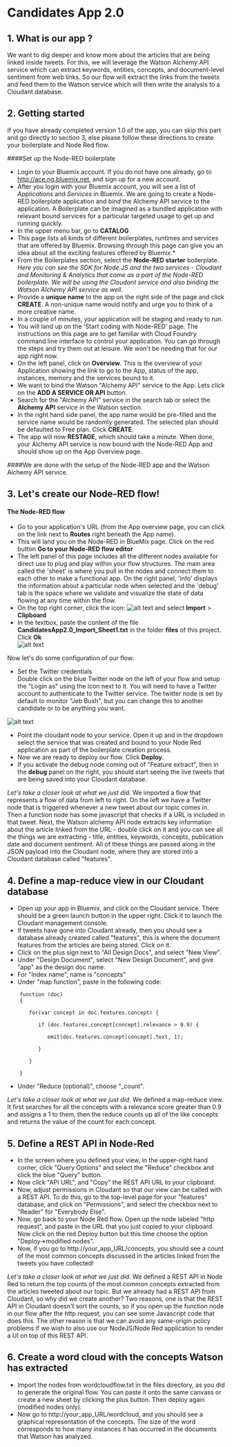 # Candidates App 2.0 

## 1. What is our app ?

We want to dig deeper and know more about the articles that are being linked inside tweets.  For this, we will leverage the Watson Alchemy API service which can extract
keywords, entities, concepts, and document-level sentiment from web links.  So our flow will extract the links from the tweets and feed them to the Watson service which 
will then write the analysis to a Cloudant database.  

## 2. Getting started

If you have already completed version 1.0 of the app, you can skip this part and go directly to section 3, else please follow these directions to create your boilerplate and Node Red flow.

####Set up the Node-RED boilerplate
* Login to your Bluemix account.  If you do not have one already, go to http://ace.ng.bluemix.net, and sign up for a new account.  
* After you login with your Bluemix account, you will see a list of *Applications* and *Services* in Bluemix. We are going to create a Node-RED boilerplate application and *bind* the Alchemy API service to the application.  A Boilerplate can be imagined as a bundled application with relevant bound services for a particular targeted usage to get up and running quickly. 
* In the upper menu bar, go to **CATALOG**  
* This page lists all kinds of different boilerplates, runtimes and services that are offered by Bluemix. Browsing through this page can give you an idea about all the exciting features offered by Bluemix.*   
* From the Boilerplates section, select the **Node-RED starter** boilerplate.  
*Here you can see the SDK for Node.JS and the two services - Cloudant and Monitoring & Analytics that come as a part of the Node-RED boilerplate. We will be using the Cloudant service and also binding the Watson Alchemy API service as well.*  
* Provide a **unique name** to the app on the right side of the page and click **CREATE**. A non-unique name would notify and urge you to think of a more creative name.  
* In a couple of minutes, your application will be staging and ready to run. 
* You will land up on the 'Start coding with Node-RED' page. The instructions on this page are to get familiar with Cloud Foundry command line interface to control your application. You can go through the steps and try them out at leisure. We won't be needing that for our app right now. 
* On the left panel, click on **Overview**. This is the overview of your Application showing the link to go to the App, status of the app, instances, memory and the services bound to it.  
* We want to bind the Watson "Alchemy API" service to the App. Lets click on the **ADD A SERVICE OR API** button.
* Search for the "Alchemy API" service in the search tab or select the **Alchemy API** service in the Watson section.
* In the right hand side panel, the app name would be pre-filled and the service name would be randomly generated. The selected plan should be defaulted to Free plan. Click **CREATE**.   
* The app will now **RESTAGE**, which should take a minute. When done, your Alchemy API service is now bound with the Node-RED App and should show up on the App Overview page.  

####We are done with the setup of the Node-RED app and the Watson Alchemy API service. 

## 3. Let's create our Node-RED flow!

#### The Node-RED flow

* Go to your application's URL (from the App overview page, you can click on the link next to **Routes** right beneath the App name).
* This will land you on the Node-RED in BlueMix page. Click on the red button **Go to your Node-RED flow editor**
* The left panel of this page includes all the different nodes available for direct use to plug and play within your flow structures. The main area called the 'sheet' is where you pull in the nodes and connect them to each other to make a functional app. On the right panel, 'info' displays the information about a particular node when selected and the 'debug' tab is the space where we validate and visualize the state of data flowing at any time within the flow.
* On the top right corner, click the icon:
![alt text](https://raw.githubusercontent.com/CDSLab/Insight2015/master/CandidatesApp1.0/images/%245A2C55CE3129CFC8.bmp)
 and select **Import** > **Clipboard**  
* In the textbox, paste the content of the file **CandidatesApp2.0_Import_Sheet1.txt** in the folder **files** of this project. Click **Ok**  
![alt text](https://raw.githubusercontent.com/CDSLab/Insight2015/master/CandidatesApp2.0/images/nodeflow.jpg)

Now let's do some configuration of our flow:

* Set the Twitter credentials  
Double click on the blue Twitter node on the left of your flow and setup the "Login as" using the icon next to it. You will need to have a Twitter account to authenticate to the Twitter service.
The twitter node is set by default to monitor "Jeb Bush", but you can change this to another candidate or to be anything you want.
 
![alt text](https://raw.githubusercontent.com/CDSLab/IDUG2015/master/CandidatesApp/images/edit_twitter_in_node.bmp) 
* Point the cloudant node to your service.  Open it up and in the dropdown select the service that was created and bound to your Node Red application as part of the boilerplate
creation process.
* Now we are ready to deploy our flow.  Click **Deploy**.  
* If you activate the debug node coming out of "Feature extract", then in the **debug** panel on the right, you should start seeing the live tweets that are being saved into your 
Cloudant database. 

*Let's take a closer look at what we just did.*  We imported a flow that represents a flow of data from left to right.  On the left we have a Twitter node that is triggered whenever
a new tweet about our topic comes in.  Then a function node has some javascript that checks if a URL is included in that tweet.  Next, the Watson alchemy API node extracts key 
information about the article linked from the URL - double click on it and you can see all the things we are extracting - title, entities, keywords, concepts, publication date and
document sentiment.  All of these things are passed along in the JSON payload into the Cloudant node, where they are stored into a Cloudant database called "features".


## 4. Define a map-reduce view in our Cloudant database 

* Open up your app in Bluemix, and click on the Cloudant service.  There should be a green launch button in the upper right.  Click it to launch the Cloudant management console.
* If tweets have gone into Cloudant already, then you should see a database already created called "features", this is where the document features from the articles are being stored.  Click on it.
* Click on the plus sign next to "All Design Docs", and select "New View".
* Under "Design Document", select "New Design Document", and give "app" as the design doc name.
* For "Index name", name is "concepts"
* Under "map function", paste in the following code:
``` 
    function (doc) 
    {  
  
       for(var concept in doc.features.concept) {

          if (doc.features.concept[concept].relevance > 0.9) {
        
             emit(doc.features.concept[concept].text, 1);
    
          }
  
       }

    }
```


* Under "Reduce (optional)", choose "_count".

*Let's take a closer look at what we just did.*  We defined a map-reduce view.  It first searches for all the concepts with a relevance score greater than 0.9 and assigns a 1 to them,
then the reduce counts up all of the like concepts and returns the value of the count for each concept.

## 5. Define a REST API in Node-Red 

* In the screen where you defined your view, in the upper-right hand corner, click "Query Options" and select the "Reduce" checkbox and click the blue "Query" button.
* Now click "API URL", and "Copy" the REST API URL to your clipboard.
* Now, adjust permissions in Cloudant so that our view can be called with a REST API.  To do this, go to the top-level page for your "features" database, and click on 
"Permissions", and select the checkbox next to "Reader" for "Everybody Else".
* Now, go back to your Node Red flow.  Open up the node labeled "http request", and paste in the URL that you just copied to your clipboard.  Now click on the red Deploy button but this
time choose the option "Deploy->modified nodes".
* Now, if you go to http://your_app_URL/concepts, you should see a count of the most common concepts discussed in the articles linked from the tweets you have collected!

*Let's take a closer look at what we just did.*  We defined a REST API in Node Red to return the top counts of the most common concepts extracted from the articles tweeted about our
topic.  But we already had a REST API from Cloudant, so why did we create another?  Two reasons, one is that the REST API in Cloudant doesn't sort the counts, so if you open up the
function node in our flow after the http request, you can see some Javascript code that does this.  The other reason is that we can avoid any same-origin policy problems if we wish to
also use our NodeJS/Node Red application to render a UI on top of this REST API.

## 6. Create a word cloud with the concepts Watson has extracted

* Import the nodes from wordcloudflow.txt in the files directory, as you did to generate the original flow.  You can
paste it onto the same canvass or create a new sheet by clicking the plus button.  Then deploy again (modified nodes only).
* Now go to http://your_app_URL/wordcloud, and you should see a graphical representation of the concepts. The size
of the word corresponds to how many instances it has occurred in the documents that Watson has analyzed.


 






